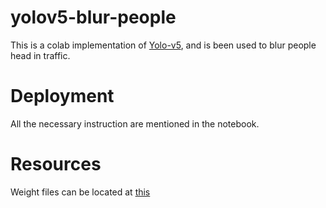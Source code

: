 # yolov5-blur-people

This is a colab implementation of [Yolo-v5](https://github.com/ultralytics/yolov5), and is been used to blur people head in traffic. 

# Deployment
All the necessary instruction are mentioned in the notebook. 

# Resources
Weight files can be located at [this](https://github.com/deepakcrk/yolov5-crowdhuman)
